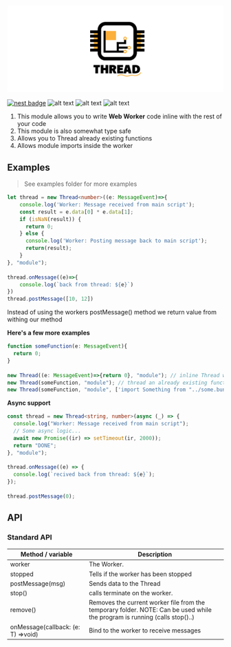 ![alt text](https://github.com/duart38/Thread/blob/master/th_logo.png?raw=true "Logo Title Text 1")


[![nest badge](https://nest.land/badge.svg)](https://nest.land/package/Thread)
![alt text](https://img.shields.io/github/license/duart38/Thread?color=blue "License")
![alt text](https://img.shields.io/github/v/release/duart38/Thread?color=red "Release")
![alt text](https://img.shields.io/github/workflow/status/duart38/Thread/Test%20module?label=Tests "Tests")



1. This module allows you to write **Web Worker** code inline with the rest of your code
2. This module is also somewhat type safe
3. Allows you to Thread already existing functions
5. Allows module imports inside the worker

## Examples
> See examples folder for more examples

```typescript
let thread = new Thread<number>((e: MessageEvent)=>{
    console.log('Worker: Message received from main script');
    const result = e.data[0] * e.data[1];
    if (isNaN(result)) {
      return 0;
    } else {
      console.log('Worker: Posting message back to main script');
      return(result);
    }
}, "module");

thread.onMessage((e)=>{
    console.log(`back from thread: ${e}`)
})
thread.postMessage([10, 12])
```
Instead of using the workers postMessage() method we return value from withing our method

**Here's a few more examples**
```typescript
function someFunction(e: MessageEvent){
  return 0;
}

new Thread((e: MessageEvent)=>{return 0}, "module"); // inline Thread with return type of number
new Thread(someFunction, "module"); // thread an already existing function
new Thread(someFunction, "module", ['import Something from "../some.bundle.js";']); // thread with custom importing
```

**Async support**
```TypeScript
const thread = new Thread<string, number>(async (_) => {
  console.log("Worker: Message received from main script");
  // Some async logic...
  await new Promise((ir) => setTimeout(ir, 2000));
  return "DONE";
}, "module");

thread.onMessage((e) => {
  console.log(`recived back from thread: ${e}`);
});

thread.postMessage(0);
```

## API

### Standard API
| Method / variable                  	| Description                                                                                                                	|
|------------------------------------	|----------------------------------------------------------------------------------------------------------------------------
| worker                             	| The Worker.                                                                                                                	|
| stopped                            	| Tells if the worker has been stopped                                                                                       	|
| postMessage(msg)                   	| Sends data to the Thread                                                                                                   	|
| stop()                             	| calls terminate on the worker.                                                                                             	|
| remove()                           	| Removes the current worker file from the temporary folder. NOTE: Can be used while the program is running (calls stop()..) 	|
| onMessage(callback: (e: T) =>void) 	| Bind to the worker to receive messages                                                                                     	|
